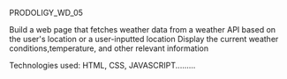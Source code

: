 PRODOLIGY_WD_05

Build a web page that fetches weather data from a weather API based on the user's location or a user-inputted location
Display the current weather conditions,temperature, and other relevant information

Technologies used: HTML, CSS, JAVASCRIPT.........
